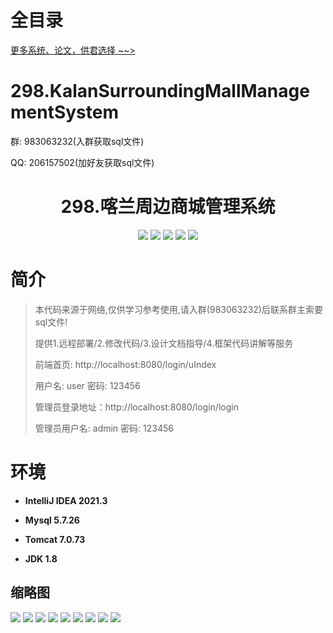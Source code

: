 # 全目录

[更多系统、论文，供君选择 ~~>](https://www.bitwise.net.cn)

# 298.KalanSurroundingMallManagementSystem

<p>群: 983063232(入群获取sql文件)</p>
<p>QQ: 206157502(加好友获取sql文件)</p>

<p><h1 align="center">298.喀兰周边商城管理系统</h1></p>



<p align="center">
	<img src="https://img.shields.io/badge/jdk-1.8-orange.svg"/>
    <img src="https://img.shields.io/badge/spring-5.x-lightgrey.svg"/>
    <img src="https://img.shields.io/badge/springmvc-3.x-blue.svg"/>
    <img src="https://img.shields.io/badge/mybatis-5.x-yellow.svg"/>
    <img src="https://img.shields.io/badge/jsp-5.x-yellow.svg"/>
</p>

# 简介

> 本代码来源于网络,仅供学习参考使用,请入群(983063232)后联系群主索要sql文件!
>
> 提供1.远程部署/2.修改代码/3.设计文档指导/4.框架代码讲解等服务
>
> 前端首页: http://localhost:8080/login/uIndex
>
> 用户名: user   密码: 123456
>
> 管理员登录地址：http://localhost:8080/login/login
>
> 管理员用户名: admin   密码: 123456
>


# 环境

- <b>IntelliJ IDEA 2021.3</b>

- <b>Mysql 5.7.26</b>

- <b>Tomcat 7.0.73</b>

- <b>JDK 1.8</b>





## 缩略图

![](https://bitwise.oss-cn-heyuan.aliyuncs.com/2024/9/10/89df2bc6-3ef9-4789-9aed-9c4a8bca3cd9.png)
![](https://bitwise.oss-cn-heyuan.aliyuncs.com/2024/9/10/179f24e0-4aed-44a3-b11a-8fab0abf1990.png)
![](https://bitwise.oss-cn-heyuan.aliyuncs.com/2024/9/10/c4a2e7fa-62b9-419f-9d33-fa347cdd2c4e.png)
![](https://bitwise.oss-cn-heyuan.aliyuncs.com/2024/9/10/581616fa-f288-41d3-9d66-57a88a17ec87.png)
![](https://bitwise.oss-cn-heyuan.aliyuncs.com/2024/9/10/0cbe3a18-df49-4ea5-83ba-3f3ed1362f80.png)
![](https://bitwise.oss-cn-heyuan.aliyuncs.com/2024/9/10/8a786808-40d8-40d7-a2c6-d1010b5d90fb.png)
![](https://bitwise.oss-cn-heyuan.aliyuncs.com/2024/9/10/3afb5d6d-9cb7-4bf2-a19e-ff580a20eb34.png)
![](https://bitwise.oss-cn-heyuan.aliyuncs.com/2024/9/10/bba0b1cd-4b88-4469-b415-b32c2a4d6fee.png)
![](https://bitwise.oss-cn-heyuan.aliyuncs.com/2024/9/10/8ef4192e-fffa-485b-9d68-dd684664e302.png)






